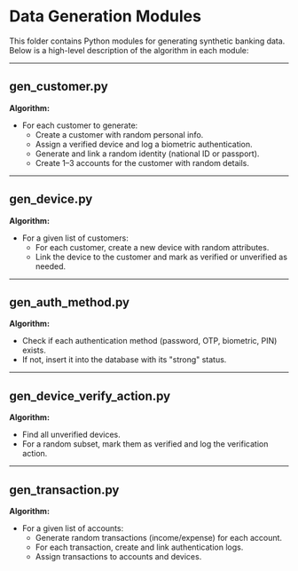 # Data Generation Modules

This folder contains Python modules for generating synthetic banking data. Below is a high-level description of the algorithm in each module:

---

## gen_customer.py

**Algorithm:**
- For each customer to generate:
  - Create a customer with random personal info.
  - Assign a verified device and log a biometric authentication.
  - Generate and link a random identity (national ID or passport).
  - Create 1–3 accounts for the customer with random details.

---

## gen_device.py

**Algorithm:**
- For a given list of customers:
  - For each customer, create a new device with random attributes.
  - Link the device to the customer and mark as verified or unverified as needed.

---

## gen_auth_method.py

**Algorithm:**
- Check if each authentication method (password, OTP, biometric, PIN) exists.
- If not, insert it into the database with its "strong" status.

---

## gen_device_verify_action.py

**Algorithm:**
- Find all unverified devices.
- For a random subset, mark them as verified and log the verification action.

---

## gen_transaction.py

**Algorithm:**
- For a given list of accounts:
  - Generate random transactions (income/expense) for each account.
  - For each transaction, create and link authentication logs.
  - Assign transactions to accounts and devices.
